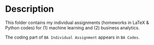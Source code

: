 # Description

This folder contains my individual assignments (homeworks in LaTeX & Python codes) for (1) machine learning and (2) business analytics.

The coding part of ```BA Individual Assignment``` appears in ```BA Codes```.

